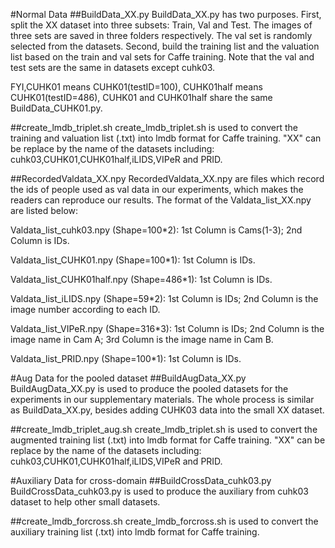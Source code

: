#Normal Data
##BuildData_XX.py
BuildData_XX.py has two purposes. First, split the XX dataset into three subsets: Train, Val and Test. The images of three sets are saved in three folders respectively. The val set is randomly selected from the datasets. Second, build the training list and the valuation list based on the train and val sets for Caffe training. Note that the val and test sets are the same in datasets except cuhk03. 

FYI,CUHK01 means CUHK01(testID=100), CUHK01half means CUHK01(testID=486), CUHK01 and CUHK01half share the same BuildData_CUHK01.py.

##create_lmdb_triplet.sh
create_lmdb_triplet.sh is used to convert the training and valuation list (.txt) into lmdb format for Caffe training. "XX" can be replace by the name of the datasets including: cuhk03,CUHK01,CUHK01half,iLIDS,VIPeR and PRID.

##RecordedValdata_XX.npy
RecordedValdata_XX.npy are files which record the ids of people used as val data in our experiments, which makes the readers can reproduce our results. 
The format of the Valdata_list_XX.npy are listed below:

Valdata_list_cuhk03.npy (Shape=100*2):
1st Column is Cams(1-3); 2nd Column is IDs.

Valdata_list_CUHK01.npy (Shape=100*1):
1st Column is IDs.

Valdata_list_CUHK01half.npy (Shape=486*1):
1st Column is IDs.

Valdata_list_iLIDS.npy (Shape=59*2):
1st Column is IDs; 2nd Column is the image number according to each ID.

Valdata_list_VIPeR.npy (Shape=316*3):
1st Column is IDs; 2nd Column is the image name in Cam A; 3rd Column is the image name in Cam B.

Valdata_list_PRID.npy (Shape=100*1):
1st Column is IDs.

#Aug Data for the pooled dataset
##BuildAugData_XX.py
BuildAugData_XX.py is used to produce the pooled datasets for the experiments in our supplementary materials. The whole process is similar as BuildData_XX.py, besides adding CUHK03 data into the small XX dataset.

##create_lmdb_triplet_aug.sh
create_lmdb_triplet.sh is used to convert the augmented training list (.txt) into lmdb format for Caffe training. "XX" can be replace by the name of the datasets including: cuhk03,CUHK01,CUHK01half,iLIDS,VIPeR and PRID.

#Auxiliary Data for cross-domain
##BuildCrossData_cuhk03.py
BuildCrossData_cuhk03.py is used to produce the auxiliary from cuhk03 dataset to help other small datasets.

##create_lmdb_forcross.sh
create_lmdb_forcross.sh is used to convert the auxiliary training list (.txt) into lmdb format for Caffe training.
